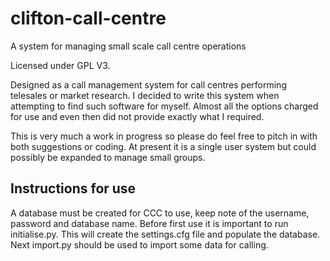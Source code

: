 # clifton-call-centre
A system for managing small scale call centre operations

Licensed under GPL V3.

Designed as a call management system for call centres performing telesales or market research. I decided to write this system when attempting to find such software for myself. Almost all the options charged for use and even then did not provide exactly what I required.

This is very much a work in progress so please do feel free to pitch in with both suggestions or coding.
At present it is a single user system but could possibly be expanded to manage small groups.


Instructions for use
--------------------

A database must be created for CCC to use, keep note of the username, password and database name.
Before first use it is important to run initialise.py. This will create the settings.cfg file and populate the database.
Next import.py should be used to import some data for calling.
